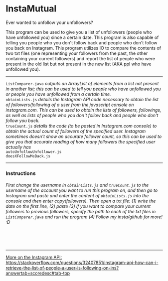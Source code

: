 # InstaMutual

Ever wanted to unfollow your unfollowers?

This program can be used to give you a list of unfollowers (people who have unfollowed you) since a certain date. This program is also capable of telling you people who you don't follow back and people who don't follow you back on Instagram. This program utilizes IO to compare the contents of two txt files (one representing your followers from the past, the other containing your current followers) and report the list of people who were present in the old list but not present in the new list (AKA ppl who have unfollowed you).
<hr>
<code>ListComparer.java</code> <i> outputs an ArrayList of elements from a list not present in another list; this can be used to tell you people who have unfollowed you or people you have unfollowed from a certain time. </i>
<br>
<code>obtainLists.js</code> <i> details the Instagram API code necessary to obtain the list of followers/following of a user from the javascript console on instagram.com. This can be used to obtain the lists of followers, followings, as well as lists of people who you don't follow back and people who don't follow you back. </i>
<br>
<code>trueCount.js</code> <i> details the code (to be pasted in Instagram.com console) to obtain the actual count of followers of the specified user. Instagram sometimes doesn't show an accurate follower count, so this can be used to give you that accurate reading of how many followers the specified user actually has </i>
<br>
<code>autoUnfollowUnfollower.js</code>
<br>
<code>doesXFollowMeBack.js</code>

<hr>
<h3>Instructions</h3>
<h6>First change the username in <code>obtainLists.js</code> and <code>trueCount.js</code> to the username of the account you want to run this program on, and then go to Instagram and paste and enter the content of <code>obtainLists.js</code> into the console and then enter copy(followers). Then open a txt file: (1) write the date on the first line, (2) paste (3) if you want to compare your current followers to previous followers, specify the path to each of the txt files in <code>ListComparer.java</code> and run the program (4) Follow my insta/github for more! :D</h6>
<br></br><hr>
<u>More on the Instagram API: </u> <a href="https://stackoverflow.com/questions/32407851/instagram-api-how-can-i-retrieve-the-list-of-people-a-user-is-following-on-ins?answertab=scoredesc#tab-top">https://stackoverflow.com/questions/32407851/instagram-api-how-can-i-retrieve-the-list-of-people-a-user-is-following-on-ins?answertab=scoredesc#tab-top</a>
